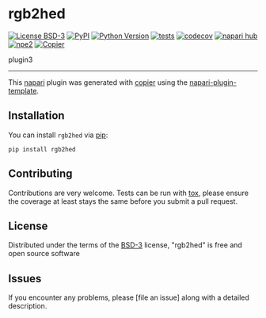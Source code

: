 # rgb2hed

[![License BSD-3](https://img.shields.io/pypi/l/rgb2hed.svg?color=green)](https://github.com//rgb2hed/raw/main/LICENSE)
[![PyPI](https://img.shields.io/pypi/v/rgb2hed.svg?color=green)](https://pypi.org/project/rgb2hed)
[![Python Version](https://img.shields.io/pypi/pyversions/rgb2hed.svg?color=green)](https://python.org)
[![tests](https://github.com//rgb2hed/workflows/tests/badge.svg)](https://github.com//rgb2hed/actions)
[![codecov](https://codecov.io/gh//rgb2hed/branch/main/graph/badge.svg)](https://codecov.io/gh//rgb2hed)
[![napari hub](https://img.shields.io/endpoint?url=https://api.napari-hub.org/shields/rgb2hed)](https://napari-hub.org/plugins/rgb2hed)
[![npe2](https://img.shields.io/badge/plugin-npe2-blue?link=https://napari.org/stable/plugins/index.html)](https://napari.org/stable/plugins/index.html)
[![Copier](https://img.shields.io/endpoint?url=https://raw.githubusercontent.com/copier-org/copier/master/img/badge/badge-grayscale-inverted-border-purple.json)](https://github.com/copier-org/copier)

plugin3

----------------------------------

This [napari] plugin was generated with [copier] using the [napari-plugin-template].

<!--
Don't miss the full getting started guide to set up your new package:
https://github.com/napari/napari-plugin-template#getting-started

and review the napari docs for plugin developers:
https://napari.org/stable/plugins/index.html
-->

## Installation

You can install `rgb2hed` via [pip]:

    pip install rgb2hed




## Contributing

Contributions are very welcome. Tests can be run with [tox], please ensure
the coverage at least stays the same before you submit a pull request.

## License

Distributed under the terms of the [BSD-3] license,
"rgb2hed" is free and open source software

## Issues

If you encounter any problems, please [file an issue] along with a detailed description.

[napari]: https://github.com/napari/napari
[copier]: https://copier.readthedocs.io/en/stable/
[@napari]: https://github.com/napari
[MIT]: http://opensource.org/licenses/MIT
[BSD-3]: http://opensource.org/licenses/BSD-3-Clause
[GNU GPL v3.0]: http://www.gnu.org/licenses/gpl-3.0.txt
[GNU LGPL v3.0]: http://www.gnu.org/licenses/lgpl-3.0.txt
[Apache Software License 2.0]: http://www.apache.org/licenses/LICENSE-2.0
[Mozilla Public License 2.0]: https://www.mozilla.org/media/MPL/2.0/index.txt
[napari-plugin-template]: https://github.com/napari/napari-plugin-template

[napari]: https://github.com/napari/napari
[tox]: https://tox.readthedocs.io/en/latest/
[pip]: https://pypi.org/project/pip/
[PyPI]: https://pypi.org/
